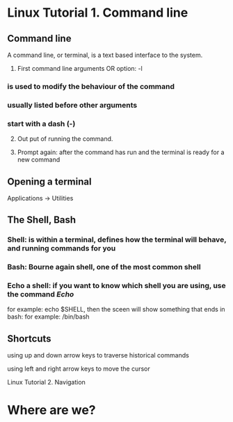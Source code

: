 # Linux Tutorial 1. Command line

## Command line

A command line, or terminal, is a text based interface to the system.

1. First command line arguments OR option: -l

### is used to modify the behaviour of the command

### usually listed before other arguments

### start with a dash (-)

2. Out put of running the command.

3. Prompt again: after the command has run and the terminal is ready for a new command

## Opening a terminal

Applications -> Utilities

## The Shell, Bash

### Shell: is within a terminal, defines how the terminal will behave, and running commands for you

### Bash: Bourne again shell, one of the most common shell

### Echo a shell: if you want to know which shell you are using, use the command **_Echo_**

for example: echo $SHELL, then the sceen will show something that ends in bash: for example: /bin/bash

## Shortcuts

using up and down arrow keys to traverse historical commands

using left and right arrow keys to move the cursor

Linux Tutorial 2. Navigation

# Where are we?

##


